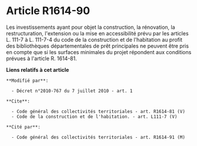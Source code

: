 # Article R1614-90

Les investissements ayant pour objet la construction, la rénovation, la restructuration, l'extension ou la mise en
accessibilité prévu par les articles L. 111-7 à L. 111-7-4 du code de la construction et de l'habitation au profit des
bibliothèques départementales de prêt principales ne peuvent être pris en compte que si les surfaces minimales du projet
répondent aux conditions prévues à l'article R. 1614-81.

**Liens relatifs à cet article**

	**Modifié par**:

	  - Décret n°2010-767 du 7 juillet 2010 - art. 1

	**Cite**:

	  - Code général des collectivités territoriales - art. R1614-81 (V)
	  - Code de la construction et de l'habitation. - art. L111-7 (V)

	**Cité par**:

	  - Code général des collectivités territoriales - art. R1614-91 (M)
